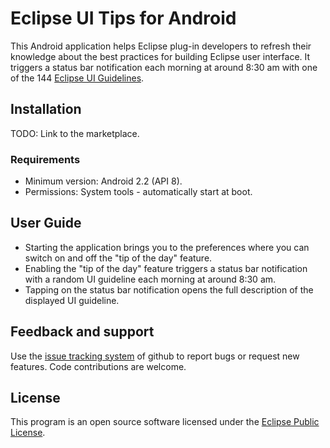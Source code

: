 Eclipse UI Tips for Android
===========================

This Android application helps Eclipse plug-in developers to refresh their knowledge about the best practices for building Eclipse user interface. It triggers a status bar notification each morning at around 8:30 am with one of the 144 [Eclipse UI Guidelines](http://wiki.eclipse.org/User_Interface_Guidelines). 

Installation
------------

TODO: Link to the marketplace. 

### Requirements

* Minimum version: Android 2.2 (API 8).
* Permissions: System tools - automatically start at boot.  

User Guide
----------

* Starting the application brings you to the preferences where you can switch on and off the "tip of the day" feature. 
* Enabling the "tip of the day" feature triggers a status bar notification with a random UI guideline each morning at around 8:30 am. 
* Tapping on the status bar notification opens the full description of the displayed UI guideline. 

Feedback and support
--------------------

Use the [issue tracking system](https://github.com/kaloyan-raev/eclipse-ui-tips/issues) of github to report bugs or request new features. Code contributions are welcome. 

License
-------

This program is an open source software licensed under the [Eclipse Public License](http://www.eclipse.org/legal/epl-v10.html).